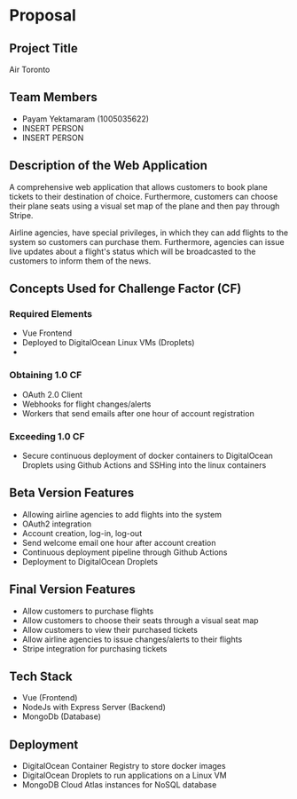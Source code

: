 # Proposal 

## Project Title

Air Toronto
## Team Members

- Payam Yektamaram (1005035622)
- INSERT PERSON
- INSERT PERSON
## Description of the Web Application

A comprehensive web application that allows customers to book plane tickets to their destination of choice. Furthermore, customers can choose their plane seats using a visual set map of the plane and then pay through Stripe.

Airline agencies, have special privileges, in which they can add flights to the system so customers can purchase them. Furthermore, agencies can issue live updates about a  flight's status which will be broadcasted to the customers to inform them of the news.

## Concepts Used for Challenge Factor (CF)

### Required Elements
- Vue Frontend
- Deployed to DigitalOcean Linux VMs (Droplets) 
- 
  
### Obtaining 1.0 CF
- OAuth 2.0 Client
- Webhooks for flight changes/alerts
- Workers that send emails after one hour of account registration
### Exceeding 1.0 CF

- Secure continuous deployment of docker containers to DigitalOcean Droplets using Github Actions and SSHing into the linux containers

## Beta Version Features

- Allowing airline agencies to add flights into the system
- OAuth2 integration
- Account creation, log-in, log-out
- Send welcome email one hour after account creation
- Continuous deployment pipeline through Github Actions
- Deployment to DigitalOcean Droplets
## Final Version Features

- Allow customers to purchase flights
- Allow customers to choose their seats through a visual seat map
- Allow customers to view their purchased tickets
- Allow airline agencies to issue changes/alerts to their flights
- Stripe integration for purchasing tickets
## Tech Stack

- Vue (Frontend)
- NodeJs with Express Server (Backend)
- MongoDb (Database)
  
## Deployment

-  DigitalOcean Container Registry to store docker images
-  DigitalOcean Droplets to run applications on a Linux VM 
-  MongoDB Cloud Atlas instances for NoSQL database
